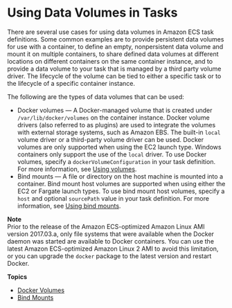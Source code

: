 # Using Data Volumes in Tasks<a name="using_data_volumes"></a>

There are several use cases for using data volumes in Amazon ECS task definitions\. Some common examples are to provide persistent data volumes for use with a container, to define an empty, nonpersistent data volume and mount it on multiple containers, to share defined data volumes at different locations on different containers on the same container instance, and to provide a data volume to your task that is managed by a third party volume driver\. The lifecycle of the volume can be tied to either a specific task or to the lifecycle of a specific container instance\. 

The following are the types of data volumes that can be used:
+ Docker volumes — A Docker\-managed volume that is created under `/var/lib/docker/volumes` on the container instance\. Docker volume drivers \(also referred to as plugins\) are used to integrate the volumes with external storage systems, such as Amazon EBS\. The built\-in `local` volume driver or a third\-party volume driver can be used\. Docker volumes are only supported when using the EC2 launch type\. Windows containers only support the use of the `local` driver\. To use Docker volumes, specify a `dockerVolumeConfiguration` in your task definition\. For more information, see [Using volumes](https://docs.docker.com/storage/volumes/)\.
+ Bind mounts — A file or directory on the host machine is mounted into a container\. Bind mount host volumes are supported when using either the EC2 or Fargate launch types\. To use bind mount host volumes, specify a `host` and optional `sourcePath` value in your task definition\. For more information, see [Using bind mounts](https://docs.docker.com/storage/bind-mounts/)\.

**Note**  
Prior to the release of the Amazon ECS\-optimized Amazon Linux AMI version 2017\.03\.a, only file systems that were available when the Docker daemon was started are available to Docker containers\. You can use the latest Amazon ECS\-optimized Amazon Linux 2 AMI to avoid this limitation, or you can upgrade the `docker` package to the latest version and restart Docker\.

**Topics**
+ [Docker Volumes](docker-volumes.md)
+ [Bind Mounts](bind-mounts.md)